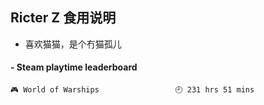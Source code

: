 ## Ricter Z 食用说明
- 喜欢猫猫，是个冇猫孤儿

<!-- steam-box start -->
#### - Steam playtime leaderboard
```text
🎮 World of Warships                 🕘 231 hrs 51 mins
```
<!-- Powered by https://github.com/YouEclipse/steam-box . -->
<!-- steam-box end -->
